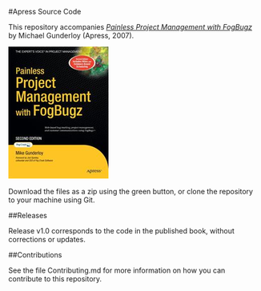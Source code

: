#Apress Source Code

This repository accompanies [*Painless Project Management with FogBugz*](http://www.apress.com/9781590599143) by Michael Gunderloy (Apress, 2007).

![Cover image](9781590599143.jpg)

Download the files as a zip using the green button, or clone the repository to your machine using Git.

##Releases

Release v1.0 corresponds to the code in the published book, without corrections or updates.

##Contributions

See the file Contributing.md for more information on how you can contribute to this repository.
